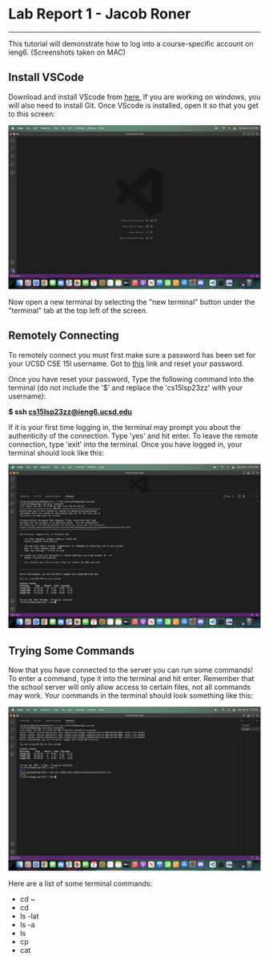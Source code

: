 # Lab Report 1 - Jacob Roner
---

This tutorial will demonstrate how to log into a course-specific account on ieng6. (Screenshots taken on MAC)


## Install VSCode
Download and install VScode from [here.](https://code.visualstudio.com/download) If you are working on windows, you will also need to install Git. 
Once VScode is installed, open it so that you get to this screen:
 
![Image](installingVSCode.png)
 
Now open a new terminal by selecting the "new terminal" button under the "terminal" tab at the top left of the screen.
 
## Remotely Connecting
 
To remotely connect you must first make sure a password has been set for your UCSD CSE 15l username.
Got to [this](https://sdacs.ucsd.edu/~icc/index.php) link and reset your password.
 
Once you have reset your password, Type the following command into the terminal (do not include the '$' and replace the 'cs15lsp23zz' with your username):

**$ ssh cs15lsp23zz@ieng6.ucsd.edu**
 
If it is your first time logging in, the terminal may prompt you about the authenticity of the connection. Type 'yes' and hit enter. To leave the remote connection, type 'exit' into the terminal.
Once you have logged in, your terminal should look like this:
 
![Image](loggingIn.png)
 
## Trying Some Commands
Now that you have connected to the server you can run some commands!
To enter a command, type it into the terminal and hit enter. Remember that the school server will only allow access to certain files, not all commands may work.
Your commands in the terminal should look something like this:
 
![Image](usingCommands.png)

Here are a list of some terminal commands:

- cd ~
- cd
- ls -lat
- ls -a
- ls <directory>
- cp
- cat
 
 
 
 
